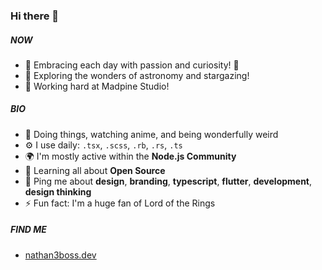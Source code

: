 ### Hi there 👋

##### NOW
- 🌟 Embracing each day with passion and curiosity! 🍃
- 🔭 Exploring the wonders of astronomy and stargazing!
- 💼 Working hard at Madpine Studio!
  
##### BIO
- 🏢 Doing things, watching anime, and being wonderfully weird
- ⚙️ I use daily: `.tsx`, `.scss`, `.rb`, `.rs`, `.ts`
- 🌍 I'm mostly active within the **Node.js Community**
- 🌱 Learning all about **Open Source**
- 💬 Ping me about **design**, **branding**, **typescript**, **flutter**, **development**, **design thinking**
- ⚡️ Fun fact: I'm a huge fan of Lord of the Rings

##### FIND ME
- [nathan3boss.dev](https://nathan3boss.dev/)
